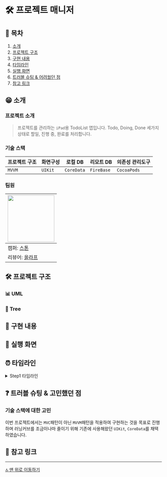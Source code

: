 # 🛠 프로젝트 매니저

## 📖 목차

1. [소개](#-소개)
2. [프로젝트 구조](#-프로젝트-구조)
3. [구현 내용](#-구현-내용)
4. [타임라인](#-타임라인)
5. [실행 화면](#-실행-화면)
6. [트러블 슈팅 & 어려웠던 점](#-트러블-슈팅--고민했던-점)
7. [참고 링크](#-참고-링크)

## 😁 소개
### 프로젝트 소개
> 프로젝트를 관리하는 `iPad`용 TodoList 앱입니다.
> Todo, Doing, Done 세가지 상태로 할일, 진행 중, 완료를 처리합니다.

### 기술 스택

|프로젝트 구조| 화면구성 | 로컬 DB | 리모트 DB | 의존성 관리도구 |
|-|-|-|-|-|
| `MVVM` |`UIKit` | `CoreData` | `FireBase` | `CocoaPods` | 

### 팀원
| <img src= "https://avatars.githubusercontent.com/u/74972815?v=4" width=150> |
|:---|
|캠퍼: [스톤](https://github.com/lws2269)|
|리뷰어: [올라프](https://github.com/1Consumption)|
## 🛠 프로젝트 구조

### 📊 UML

### 🌲 Tree

## 📌 구현 내용

## 📱 실행 화면

## ⏰ 타임라인


<details>
<summary>Step1 타임라인</summary>
<div markdown="1">       

- **2023.01.10**
    - 기술스택 선정 `MVVM` + `UIKit`
    
</div>
</details>

## ❓ 트러블 슈팅 & 고민했던 점
### 기술 스택에 대한 고민
이번 프로젝트에서는 `MVC`패턴이 아닌 `MVVM`패턴을 적용하여 구현하는 것을 목표로 진행하며 러닝커브를 조금이나마 줄이기 위해 기존에 사용해왔던 `UIKit`, `CoreData`를 채택하였습니다.

## 📖 참고 링크
---

[🔝 맨 위로 이동하기](#일기장-)
